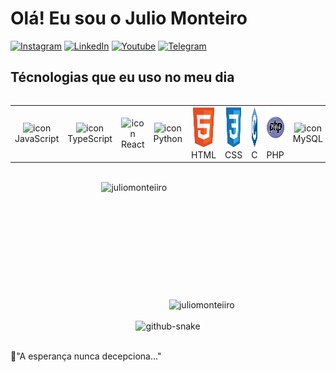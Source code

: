 # Olá! Eu sou o Julio Monteiro 

[![Instagram](https://img.shields.io/badge/Instagram-E4405F?style=for-the-badge&logo=instagram&logoColor=white)](https://instagram.com/juliomonteiiro)
[![LinkedIn](https://img.shields.io/badge/LinkedIn-0077B5?style=for-the-badge&logo=linkedin&logoColor=white)](https://linkedin.com/in/julio-monteiro-294b25248)
[![Youtube](https://img.shields.io/badge/YouTube-FF0000?style=for-the-badge&logo=youtube&logoColor=white)](https://youtube.com/c/juliomonteiiro)
[![Telegram](https://img.shields.io/badge/Telegram-2CA5E0?style=for-the-badge&logo=telegram&logoColor=white)](https://t.me/juliomonteiiro)


## Técnologias que eu uso no meu dia
<div style="display: flex; align-items: flex-start; align: center">
<table align="center">
  <tr>
    <td align="center" width="96">
        <img src="https://techstack-generator.vercel.app/js-icon.svg" alt="icon" width="65" height="65" />
      <br>JavaScript
    </td>
    <td align="center" width="96">
        <img src="https://techstack-generator.vercel.app/ts-icon.svg" alt="icon" width="65" height="65" />
      <br>TypeScript
    </td>
    <td align="center" width="96">
        <img src="https://techstack-generator.vercel.app/react-icon.svg" alt="icon" width="65" height="65" />
      <br>React
    </td>
     <td align="center" width="96">
        <img src="https://techstack-generator.vercel.app/python-icon.svg" alt="icon" width="65" height="65" />
      <br>Python
    </td>
     <td align="center" width="96">
        <img src="https://raw.githubusercontent.com/devicons/devicon/master/icons/html5/html5-original.svg" alt="icon" width="65" height="65" />
      <br>HTML
    </td>
     <td align="center" width="96">
        <img src="https://raw.githubusercontent.com/devicons/devicon/master/icons/css3/css3-original.svg" alt="icon" width="65" height="65" />
      <br>CSS
    </td>
    <td align="center" width="96">
        <img src="https://raw.githubusercontent.com/devicons/devicon/master/icons/c/c-original.svg" alt="icon" width="65" height="65" />
      <br>C
    </td>
    <td align="center" width="96">
        <img src="https://raw.githubusercontent.com/devicons/devicon/master/icons/php/php-original.svg" alt="icon" width="65" height="65" />
      <br>PHP
    </td>
    <td align="center" width="96">
        <img src="https://techstack-generator.vercel.app/mysql-icon.svg" alt="icon" width="65" height="65" />
      <br>MySQL
    </td>
    <td align="center" width="96"> 
        <img src="https://techstack-generator.vercel.app/github-icon.svg" width="65" height="65" alt="Git" />
      <br>Git Hub
    </td>         
 </tr>
</table>
</div>
<br/>
<div style="text-align: center;">
  <div style="display: inline-block; height: 100%;">
    <picture>
      <source media="(prefers-color-scheme: dark)" srcset="https://github-readme-stats.vercel.app/api/top-langs?username=juliomonteiiro&show_icons=true&theme=tokyonight&locale=en&layout=compact" />
      <source media="(prefers-color-scheme: light)" srcset="https://github-readme-stats.vercel.app/api/top-langs/?username=juliomonteiiro&hide_progress=true&theme=tokyonight&show_icons=true&locale=en&layout=compact" />
      <img align="left" src="https://github-readme-stats.vercel.app/api/top-langs/?username=juliomonteiiro&hide_progress=true&theme=tokyonight&locale=en&layout=compact" alt="juliomonteiiro" style="height: 200px;" />
    </picture>
  </div>

  <div style="display: inline-block; height: 100%;">
    <picture>
      <source media="(prefers-color-scheme: dark)" srcset="https://github-readme-stats.vercel.app/api?username=juliomonteiiro&show_icons=true&theme=tokyonight&locale=en" />
      <source media="(prefers-color-scheme: light)" srcset="https://github-readme-stats.vercel.app/api?username=juliomonteiiroshow_icons=true&locale=en" />
      <img align="center" src="https://github-readme-stats.vercel.app/api?username=juliomonteiiro&show_icons=true&theme=tokyonight&locale=en" alt="juliomonteiiro" style="height: 200px;" />
    </picture>
  </div>
</div>
<br/>

<div style="text-align: center;">
  <picture>
    <source media="(prefers-color-scheme: dark)" srcset="https://github.com/juliomonteiiro/juliomonteiiro/blob/output/github-snake-dark.svg" />
    <source media="(prefers-color-scheme: light)" srcset="https://github.com/juliomonteiiro/juliomonteiiro/blob/output/github-snake.svg" />
    <img alt="github-snake" src="https://github.com/juliomonteiiro/juliomonteiiro/blob/output/ocean.gif" />
  </picture>
</div>
<br/>

📖"A esperança nunca decepciona..."
